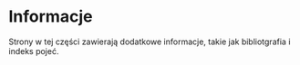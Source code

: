 # Informacje

Strony w tej części zawierają dodatkowe informacje, takie jak bibliotgrafia i indeks pojeć.
